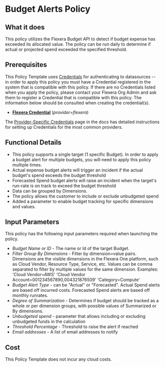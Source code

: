 # Budget Alerts Policy

## What it does

This policy utilizes the Flexera Budget API to detect if budget expense has exceeded its allocated value. The policy can be run daily to determine if actual or projected spend exceeded the specified threshold.

## Prerequisites

This Policy Template uses [Credentials](https://docs.flexera.com/flexera/EN/Automation/ManagingCredentialsExternal.htm) for authenticating to datasources -- in order to apply this policy you must have a Credential registered in the system that is compatible with this policy. If there are no Credentials listed when you apply the policy, please contact your Flexera Org Admin and ask them to register a Credential that is compatible with this policy. The information below should be consulted when creating the credential(s).

- [**Flexera Credential**](https://docs.flexera.com/flexera/EN/Automation/ProviderCredentials.htm) (_provider=flexera_)

The [Provider-Specific Credentials](https://docs.flexera.com/flexera/EN/Automation/ProviderCredentials.htm) page in the docs has detailed instructions for setting up Credentials for the most common providers.

## Functional Details

- This policy supports a single target (1 specific Budget). In order to apply a budget alert for multiple budgets, you will need to apply this policy multiple times.
- Actual expense budget alerts will trigger an incident if the actual budget's spend exceeds the budget threshold
- Forecasted Spend budget alerts will raise an incident when the target's run-rate is on track to exceed the budget threshold
- Data can be grouped by Dimensions.
- The policy allows the customer to include or exclude unbudgeted spend
- Added a parameter to enable budget tracking for specific dimensions and values.

## Input Parameters

This policy has the following input parameters required when launching the policy.

- _Budget Name or ID_ - The name or Id of the target Budget.
- _Filter Group By Dimensions_ - Filter by dimension=value pairs. Dimensions are the visible dimensions in the Flexera One platform, such as Cloud Vendor, Resource Type, Service, etc. Values can be comma separated to filter by multiple values for the same dimension. Examples: 'Cloud Vendor=AWS' 'Cloud Vendor Account=001234567890,004321876509' 'Category=Compute'
- _Budget Alert Type_ - can be "Actual" or "Forecasted". Actual Spend alerts are based off incurred costs. Forecasted Spend alerts are based off monthly runrates.
- _Degree of Summarization_ - Determines if budget should be tracked as a whole or per dimension groups, with possible values of Summarized or By dimensions.
- _Unbudgeted spend_ - parameter that allows including or excluding unbudgeted funds in the calculation
- _Threshold Percentage_ - Threshold to raise the alert if reached
- _Email addresses_ - A list of email addresses to notify

## Cost

This Policy Template does not incur any cloud costs.
